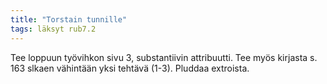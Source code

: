 ```yaml
---
title: "Torstain tunnille"
tags: läksyt rub7.2
---
```


Tee loppuun työvihkon sivu 3, substantiivin attribuutti. Tee myös kirjasta s. 163 slkaen vähintään yksi tehtävä (1-3).  Pluddaa extroista.